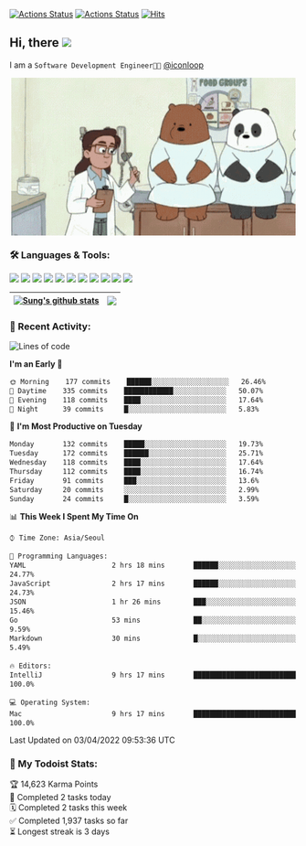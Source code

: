 
[![Actions Status](https://github.com/ddok2/ddok2/workflows/Todoist%20Readme/badge.svg)](https://github.com/ddok2/ddok2/actions)
[![Actions Status](https://github.com/ddok2/ddok2/workflows/wakatime-stats/badge.svg)](https://github.com/ddok2/ddok2/actions)
[![Hits](https://hits.seeyoufarm.com/api/count/incr/badge.svg?url=https%3A%2F%2Fgithub.com%2Fddok2&count_bg=%23FF9595&title_bg=%23555555&icon=github.svg&icon_color=%23FFFFFF&title=hits&edge_flat=false)](https://hits.seeyoufarm.com)

<!-- ![visitors](https://visitor-badge.laobi.icu/badge?page_id=ddok2.ddok2) -->
## Hi, there <img src="https://raw.githubusercontent.com/MartinHeinz/MartinHeinz/master/wave.gif" width="25px">

I am a `Software Development Engineer🧑‍💻` [@iconloop](https://github.com/iconloop)


<p align="center">
    <img align="center" alt="GIF" src="img/debugging.gif" />
</p>


### 🛠 Languages & Tools:
<p>
    <img src="https://img.shields.io/badge/go-%2300ADD8.svg?&style=for-the-badge&logo=go&logoColor=white"/>
    <img src="https://img.shields.io/badge/node.js%20-%2343853D.svg?&style=for-the-badge&logo=node.js&logoColor=white"/>
    <img src="https://img.shields.io/badge/javascript%20-%23323330.svg?&style=for-the-badge&logo=javascript&logoColor=%23F7DF1E"/>
    <img src="https://img.shields.io/badge/typescript%20-%23007ACC.svg?&style=for-the-badge&logo=typescript&logoColor=white"/>
    <img src="https://img.shields.io/badge/python%20-%2314354C.svg?&style=for-the-badge&logo=python&logoColor=white"/>
    <img src="https://img.shields.io/badge/react%20-%2320232a.svg?&style=for-the-badge&logo=react&logoColor=%2361DAFB"/>
    <img src="https://img.shields.io/badge/AWS%20-%23FF9900.svg?&style=for-the-badge&logo=amazon-aws&logoColor=white"/>
    <img src="https://img.shields.io/badge/Google%20Cloud%20-%234285F4.svg?&style=for-the-badge&logo=google-cloud&logoColor=white"/>
    <img src="https://img.shields.io/badge/docker%20-%230db7ed.svg?&style=for-the-badge&logo=docker&logoColor=white"/>
    <img src="https://img.shields.io/badge/kubernetes%20-%23326ce5.svg?&style=for-the-badge&logo=kubernetes&logoColor=white"/>
    <img src="https://img.shields.io/badge/ansible%20-%231A1918.svg?&style=for-the-badge&logo=ansible&logoColor=white"/>
</p>


| <a href="https://github.com/ddok2"><img align="center" src="https://github-readme-stats.vercel.app/api?username=ddok2&show_icons=true&include_all_commits=true&count_private=true&theme=buefy&hide_border=true" alt="Sung's github stats" /></a> | <a href="https://github.com/ddok2"><img align="center" src="https://github-readme-stats.vercel.app/api/top-langs/?username=ddok2&layout=compact&theme=buefy&hide=html,css&hide_border=true" /></a> |
| ------------- | ------------- |


<!-- <details open>
    <summary>📈 My GitHub Stats</summary>
    <p align="center">
        <a href="https://github.com/ddok2">
            <img align="center" src="https://github-readme-stats.vercel.app/api?username=ddok2&show_icons=true&include_all_commits=true&count_private=true&theme=buefy&hide_border=true" alt="Sung's github stats" />
        </a>
    </p>
</details>
<details>
    <summary>💬 Top Languages</summary>
    <p align="center"> 
        <a href="https://github.com/ddok2">
            <img align="center" src="https://github-readme-stats.vercel.app/api/top-langs/?username=ddok2&layout=compact&theme=buefy&hide=html,css&hide_border=true" />
        </a>
    </p>
</details> -->


### 🌈 Recent Activity:
<!--START_SECTION:waka-->
![Lines of code](https://img.shields.io/badge/From%20Hello%20World%20I%27ve%20Written-274%20Thousand%20lines%20of%20code-blue)

**I'm an Early 🐤** 

```text
🌞 Morning    177 commits    ██████░░░░░░░░░░░░░░░░░░░   26.46% 
🌆 Daytime    335 commits    ████████████░░░░░░░░░░░░░   50.07% 
🌃 Evening    118 commits    ████░░░░░░░░░░░░░░░░░░░░░   17.64% 
🌙 Night      39 commits     █░░░░░░░░░░░░░░░░░░░░░░░░   5.83%

```
📅 **I'm Most Productive on Tuesday** 

```text
Monday       132 commits    █████░░░░░░░░░░░░░░░░░░░░   19.73% 
Tuesday      172 commits    ██████░░░░░░░░░░░░░░░░░░░   25.71% 
Wednesday    118 commits    ████░░░░░░░░░░░░░░░░░░░░░   17.64% 
Thursday     112 commits    ████░░░░░░░░░░░░░░░░░░░░░   16.74% 
Friday       91 commits     ███░░░░░░░░░░░░░░░░░░░░░░   13.6% 
Saturday     20 commits     ░░░░░░░░░░░░░░░░░░░░░░░░░   2.99% 
Sunday       24 commits     █░░░░░░░░░░░░░░░░░░░░░░░░   3.59%

```


📊 **This Week I Spent My Time On** 

```text
⌚︎ Time Zone: Asia/Seoul

💬 Programming Languages: 
YAML                     2 hrs 18 mins       ██████░░░░░░░░░░░░░░░░░░░   24.77% 
JavaScript               2 hrs 17 mins       ██████░░░░░░░░░░░░░░░░░░░   24.73% 
JSON                     1 hr 26 mins        ███░░░░░░░░░░░░░░░░░░░░░░   15.46% 
Go                       53 mins             ██░░░░░░░░░░░░░░░░░░░░░░░   9.59% 
Markdown                 30 mins             █░░░░░░░░░░░░░░░░░░░░░░░░   5.49%

🔥 Editors: 
IntelliJ                 9 hrs 17 mins       █████████████████████████   100.0%

💻 Operating System: 
Mac                      9 hrs 17 mins       █████████████████████████   100.0%

```


 Last Updated on 03/04/2022 09:53:36 UTC
<!--END_SECTION:waka-->

### 🚧 My Todoist Stats:
<!-- TODO-IST:START -->
🏆  14,623 Karma Points           
🌸  Completed 2 tasks today           
🗓  Completed 2 tasks this week           
✅  Completed 1,937 tasks so far           
⏳  Longest streak is 3 days
<!-- TODO-IST:END -->

